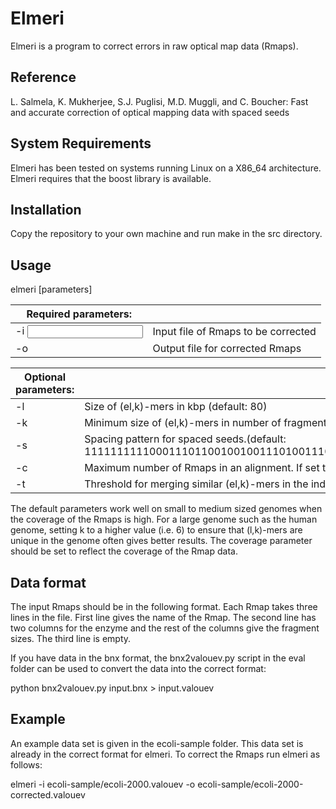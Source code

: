 # Elmeri

Elmeri is a program to correct errors in raw optical map data (Rmaps).

## Reference

L. Salmela, K. Mukherjee, S.J. Puglisi, M.D. Muggli, and C. Boucher:
Fast and accurate correction of optical mapping data with spaced seeds

## System Requirements

Elmeri has been tested on systems running Linux on a X86_64 architecture. Elmeri requires that the boost library is available.

## Installation

Copy the repository to your own machine and run make in the src directory.

## Usage

elmeri [parameters]

| Required parameters: |  |
| --- | --- |
| -i <input file>     | Input file of Rmaps to be corrected |
| -o <output file>    | Output file for corrected Rmaps |

| Optional parameters: |   |
| --- | --- |
| -l <ell>            | Size of (el,k)-mers in kbp (default: 80) |
| -k <k>              | Minimum size of (el,k)-mers in number of fragments (default: 5) |
| -s <spacing pattern> | Spacing pattern for spaced seeds.(default: 11111111110001110110010010011101001110001010010100001010011000010111100000001100) |
| -c <coverage>         | Maximum number of Rmaps in an alignment. If set to > 64, will be reset to 64. (default: 64) |
| -t <similarity threshold> | Threshold for merging similar (el,k)-mers in the index. (default: 5) |

The default parameters work well on small to medium sized genomes when
the coverage of the Rmaps is high. For a large genome such as the
human genome, setting k to a higher value (i.e. 6) to ensure that
(l,k)-mers are unique in the genome often gives better results. The
coverage parameter should be set to reflect the coverage of the Rmap
data.

## Data format

The input Rmaps should be in the following format. Each Rmap takes
three lines in the file. First line gives the name of the Rmap. The
second line has two columns for the enzyme and the rest of the columns
give the fragment sizes. The third line is empty.

If you have data in the bnx format, the bnx2valouev.py script in the
eval folder can be used to convert the data into the correct format:

python bnx2valouev.py input.bnx > input.valouev

## Example

An example data set is given in the ecoli-sample folder. This data set
is already in the correct format for elmeri. To correct the Rmaps run
elmeri as follows:

elmeri -i ecoli-sample/ecoli-2000.valouev -o ecoli-sample/ecoli-2000-corrected.valouev

